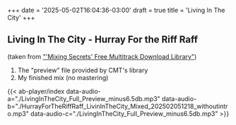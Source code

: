 +++
date = '2025-05-02T16:04:36-03:00'
draft = true
title = 'Living In The City'
+++

## Living In The City - Hurray For the Riff Raff

(taken from ["'Mixing Secrets' Free Multitrack Download Library"](https://www.cambridge-mt.com/ms/mtk/#topAnchor))

1. The "preview" file provided by CMT's library
2. My finished mix (no mastering)

{{< ab-player/index
data-audio-a="./LivingInTheCity_Full_Preview_minus6.5db.mp3"
data-audio-b="./HurrayForTheRiffRaff_LivinInTheCity_Mixed_202502051218_withoutintro.mp3"
data-audio-c="./LivingInTheCity_Full_Preview_minus6.5db.mp3" >}}
